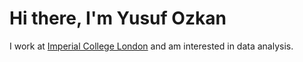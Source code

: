 # Hi there, I'm Yusuf Ozkan
I work at [Imperial College London](https://www.imperial.ac.uk/people/y.ozkan) and am interested in data analysis. 
